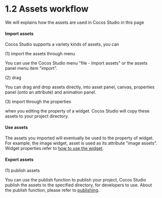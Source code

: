 # 1.2 Assets workflow


We will explains how the assets are used in Cocos Studio in this page

#### Import assets

Cocos Studio supports a variety kinds of assets, you can

(1) import the assets through menu

You can use the Cocos Studio menu "file - Import assets" or the assets panel menu item "import".

(2) drag

You can drag and drop assets directly, into asset panel, canvas, properties panel (onto an attribute) and animation panel.

(3) import through the properties

when you editing the property of a widget. Cocos Studio will copy these assets to your project directory.

#### Use assets

The assets you imported will eventually be used to the property of widget. For example, the image widget, asset is used as its attribute "image assets". Widget properties refer to [how to use the widget](../../chapter3/how-to-use-controls/en.md).

#### Export assets

(1) publish assets

You can use the publish function to publish your project, Cocos Studio publish the assets to the specified directory, for developers to use. About the publish function, please refer to [publishing](../../chapter2/publish-game/publish/en.md).

